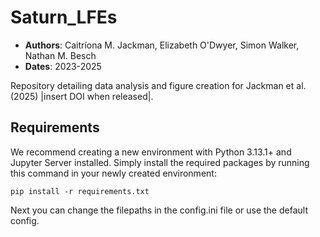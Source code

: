 # Saturn_LFEs

- __Authors__: Caitríona M. Jackman, Elizabeth O'Dwyer, Simon Walker, Nathan M. Besch
- __Dates__: 2023-2025

Repository detailing data analysis and figure creation for Jackman et al. (2025) |insert DOI when released|.

## Requirements
We recommend creating a new environment with Python 3.13.1+ and Jupyter Server installed. Simply install the required packages by running this command in your newly created environment:

```
pip install -r requirements.txt
```

Next you can change the filepaths in the config.ini file or use the default config.
